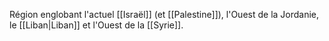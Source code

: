 Région englobant l'actuel [[Israël]] (et [[Palestine]]), l'Ouest de la Jordanie, le [[Liban|Liban]] et l'Ouest de la [[Syrie]].